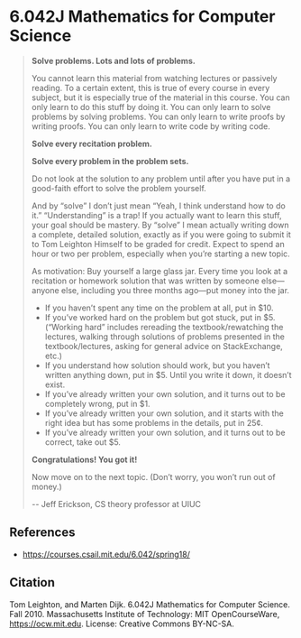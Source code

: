 # 6.042J Mathematics for Computer Science




> **Solve problems. Lots and lots of problems.**
> 
> You cannot learn this material from watching lectures or passively reading. To a certain extent, this is true of every course in every subject, but it is especially true of the material in this course. You can only learn to do this stuff by doing it. You can only learn to solve problems by solving problems. You can only learn to write proofs by writing proofs. You can only learn to write code by writing code.
> 
> **Solve every recitation problem.**
> 
> **Solve every problem in the problem sets.**
> 
> Do not look at the solution to any problem until after you have put in a good-faith effort to solve the problem yourself.
> 
> And by “solve” I don’t just mean “Yeah, I think understand how to do it.” “Understanding” is a trap! If you actually want to learn this stuff, your goal should be mastery. By “solve” I mean actually writing down a complete, detailed solution, exactly as if you were going to submit it to Tom Leighton Himself to be graded for credit. Expect to spend an hour or two per problem, especially when you’re starting a new topic.
> 
> As motivation: Buy yourself a large glass jar. Every time you look at a recitation or homework solution that was written by someone else—anyone else, including you three months ago—put money into the jar.
> 
> - If you haven’t spent any time on the problem at all, put in $10.
> - If you’ve worked hard on the problem but got stuck, put in $5. (“Working hard” includes rereading the textbook/rewatching the lectures, walking through solutions of problems presented in the textbook/lectures, asking for general advice on StackExchange, etc.)
> - If you understand how solution should work, but you haven’t written anything down, put in $5. Until you write it down, it doesn’t exist.
> - If you’ve already written your own solution, and it turns out to be completely wrong, put in $1.
> - If you’ve already written your own solution, and it starts with the right idea but has some problems in the details, put in 25¢.
> - If you’ve already written your own solution, and it turns out to be correct, take out $5. 
> 
> **Congratulations! You got it!**
> 
> Now move on to the next topic. (Don’t worry, you won’t run out of money.)
> 
> -- Jeff Erickson, CS theory professor at UIUC


## References

- https://courses.csail.mit.edu/6.042/spring18/


## Citation

Tom Leighton, and Marten Dijk. 6.042J Mathematics for Computer Science. Fall 2010. Massachusetts Institute of Technology: MIT OpenCourseWare, https://ocw.mit.edu. License: Creative Commons BY-NC-SA.